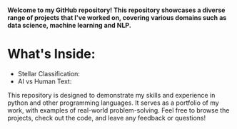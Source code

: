#### Welcome to my GitHub repository! This repository showcases a diverse range of projects that I've worked on, covering various domains such as data science, machine learning and NLP.
# What's Inside:
- Stellar Classification:
- AI vs Human Text:

This repository is designed to demonstrate my skills and experience in python and other programming languages. It serves as a portfolio of my work, with examples of real-world problem-solving.
Feel free to browse the projects, check out the code, and leave any feedback or questions!
